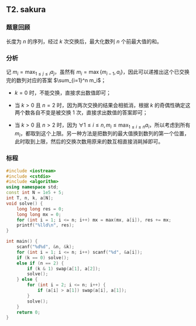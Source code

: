 ## T2. sakura

### 题意回顾

长度为 $n$ 的序列，经过 $k$ 次交换后，最大化数列 $n$ 个前最大值的和。

### 分析

记 $m_i = \max_{1 \leq j \leq i} a_j$，虽然有 $m_i = \max\{m_{i-1}, a_i\}$，因此可以递推出这个已交换完的数列对应的答案 $\sum_{i=1}^n m_i$；

- $k = 0$ 时，不能交换，直接求出数值即可；

- 当 $k > 0$ 且 $n = 2$ 时，因为两次交换的结果会相抵消，根据 $k$ 的奇偶性确定这两个数各自不变是被交换 $1$ 次，直接求出数值的答案即可；

- 当 $k > 0$ 且 $n > 2$ 时，因为 $\forall 1 \leq i \leq n, m_i \leq \max_{1 \leq i \leq n} a_i$，所以考虑到所有 $m_i$，都取到这个上限。另一种方法是把数列的最大值换到数列的第一个位置，此时取到上限，然后的交换次数用原来的数互相直接消耗掉即可。

### 标程

```cpp
#include <iostream>
#include <cstdio>
#include <algorithm>
using namespace std;
const int N = 1e5 + 5;
int T, n, k, a[N];
void solve() {
    long long res = 0;
    long long mx = 0;
    for (int i = 1; i <= n; i++) mx = max(mx, a[i]), res += mx;
    printf("%lld\n", res);
}

int main() {
    scanf("%d%d", &n, &k);
    for (int i = 1; i <= n; i++) scanf("%d", &a[i]);
    if (k == 0) solve();
    else if (n == 2) {
        if (k & 1) swap(a[1], a[2]);
        solve();
    } else {
        for (int i = 2; i <= n; i++) {
            if (a[i] > a[1]) swap(a[i], a[1]);
        }
        solve();
    }
    return 0;
}
```